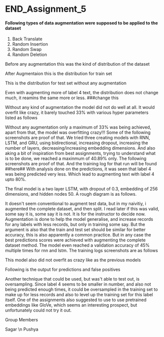 # END_Assignment_5

#### Following types of data augmentation were supposed to be applied to the dataset
1. Back Translate
2. Random Insertion
3. Random Swap
4. Random Deletion

Before any augmentation this was the kind of distribution of the dataset



After Augmentaion this is the distribution for train set

This is the distribution for test set without any augmentation


Even with augmenting more of label 4 text, the distribution does not change much, it reamins the same more or less. ###change this 


Without any kind of augmentation the model did not do well at all. It would overfit like crazy, it barely touched 33% with various hyper parameters listed as follows



Without any augmentation only a maximum of 33% was being achieved, apart from that, the model was overfitting crazy!!! Some of the following screenshots are proof of that.
We tried three creating models with RNN, LSTM, and GRU, using bidirectional, increasing dropout, increasing the number of layers, decreasing/increasing embedding dimensions. And also aking a bit of inspiration from best assignments, trying to understand what is to be done, we reached a maxinmum of 40.89% only.
The following screenshots are proof of that. And the training log for that run will be found ##here##
With analysis done on the predictions, it was seen that label 4 was being predicted very less. Which lead to augmenting text with label 4 upto 80%.



The final model is a two layer LSTM, with dropout of 0.3, embedding of 256 dimensions, and hidden nodes 50. A rough diagram is as follows. 



It doesn't seem conventional to augment test data, but in my naivitiy, i augmented the complete dataset, and then split. I read later if this was valid, some say it is, some say it is not. It is for the instructor to decide now. Augmentation is done to help the model generalise, and increase records for any labels with less records, but only in training some say. But the argument is also that the train and test set should be similar for better accuracy, this is also apparently a common practice. But in any case the best predictions scores were achieved with augmenting the complete dataset method. The model even reached a validation accuracy of 45% multiple times for rnn and lstm. The training logs screenshots are as follows

This model also did not overfit as crazy like as the previous models


Following is the output for predictions and false positives


Another technique that could be used, but was't able to test out, is oversampling. Since label 4 seems to be smaller in number, and also not being predicted enough times, it could be oversampled in the training set to make up for less records and also to level up the training set for this label itself. One of the assignments also suggested to use to use pretrained embeddings like GloVe, which seems an interesting prospect, but unfortunately could not try it out.

Group Members

Sagar \n
Pushya
